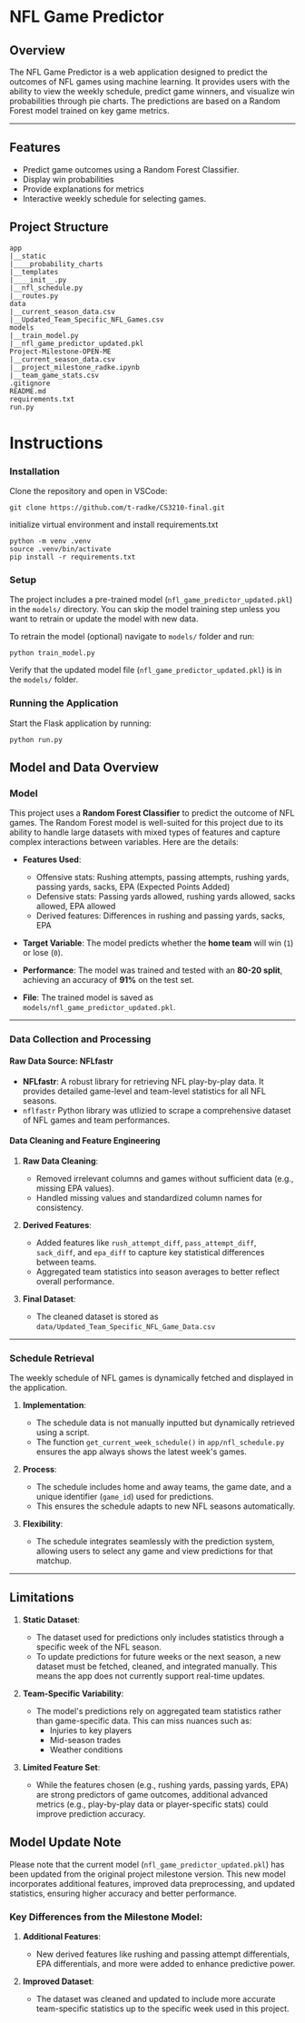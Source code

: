 # **NFL Game Predictor**

## **Overview**
The NFL Game Predictor is a web application designed to predict the outcomes of NFL games using machine learning. It provides users with the ability to view the weekly schedule, predict game winners, and visualize win probabilities through pie charts. The predictions are based on a Random Forest model trained on key game metrics.

---

## **Features**
- Predict game outcomes using a Random Forest Classifier.
- Display win probabilities 
- Provide explanations for metrics
- Interactive weekly schedule for selecting games.



## **Project Structure**

```
app
|__static
|____probability_charts
|__templates
|____init__.py
|__nfl_schedule.py
|__routes.py
data
|__current_season_data.csv
|__Updated_Team_Specific_NFL_Games.csv
models
|__train_model.py
|__nfl_game_predictor_updated.pkl
Project-Milestone-OPEN-ME
|__current_season_data.csv
|__project_milestone_radke.ipynb
|__team_game_stats.csv
.gitignore
README.md
requirements.txt
run.py
```

# Instructions 

### **Installation**
Clone the repository and open in VSCode:
```
git clone https://github.com/t-radke/CS3210-final.git
```
initialize virtual environment and install requirements.txt

```
python -m venv .venv
source .venv/bin/activate
pip install -r requirements.txt
```
### **Setup**
The project includes a pre-trained model (`nfl_game_predictor_updated.pkl`) in the `models/` directory. You can skip the model training step unless you want to retrain or update the model with new data.

To retrain the model (optional) navigate to `models/` folder and run:
```
python train_model.py
```
Verify that the updated model file (`nfl_game_predictor_updated.pkl`) is in the `models/` folder.

### **Running the Application**

Start the Flask application by running:

```
python run.py
```

## **Model and Data Overview**

### **Model**
This project uses a **Random Forest Classifier** to predict the outcome of NFL games. The Random Forest model is well-suited for this project due to its ability to handle large datasets with mixed types of features and capture complex interactions between variables. Here are the details:

- **Features Used**:
  - Offensive stats: Rushing attempts, passing attempts, rushing yards, passing yards, sacks, EPA (Expected Points Added)
  - Defensive stats: Passing yards allowed, rushing yards allowed, sacks allowed, EPA allowed
  - Derived features: Differences in rushing and passing yards, sacks, EPA

- **Target Variable**: The model predicts whether the **home team** will win (`1`) or lose (`0`).

- **Performance**: The model was trained and tested with an **80-20 split**, achieving an accuracy of **91%** on the test set.

- **File**: The trained model is saved as `models/nfl_game_predictor_updated.pkl`.

---

### **Data Collection and Processing**
#### **Raw Data Source: NFLfastr**
- **NFLfastr**: A robust library for retrieving NFL play-by-play data. It provides detailed game-level and team-level statistics for all NFL seasons.
- `nflfastr` Python library was utlizied to scrape a comprehensive dataset of NFL games and team performances. 

#### **Data Cleaning and Feature Engineering**
1. **Raw Data Cleaning**:
   - Removed irrelevant columns and games without sufficient data (e.g., missing EPA values).
   - Handled missing values and standardized column names for consistency.

2. **Derived Features**:
   - Added features like `rush_attempt_diff`, `pass_attempt_diff`, `sack_diff`, and `epa_diff` to capture key statistical differences between teams.
   - Aggregated team statistics into season averages to better reflect overall performance.

3. **Final Dataset**:
   - The cleaned dataset is stored as `data/Updated_Team_Specific_NFL_Game_Data.csv` 

---

### **Schedule Retrieval**
The weekly schedule of NFL games is dynamically fetched and displayed in the application.

1. **Implementation**:
   - The schedule data is not manually inputted but dynamically retrieved using a script.
   - The function `get_current_week_schedule()` in `app/nfl_schedule.py` ensures the app always shows the latest week's games.

2. **Process**:
   - The schedule includes home and away teams, the game date, and a unique identifier (`game_id`) used for predictions.
   - This ensures the schedule adapts to new NFL seasons automatically.

3. **Flexibility**:
   - The schedule integrates seamlessly with the prediction system, allowing users to select any game and view predictions for that matchup.

---

## **Limitations**

1. **Static Dataset**:
   - The dataset used for predictions only includes statistics through a specific week of the NFL season.
   - To update predictions for future weeks or the next season, a new dataset must be fetched, cleaned, and integrated manually. This means the app does not currently support real-time updates.

2. **Team-Specific Variability**:
   - The model's predictions rely on aggregated team statistics rather than game-specific data. This can miss nuances such as:
     - Injuries to key players
     - Mid-season trades
     - Weather conditions

3. **Limited Feature Set**:
   - While the features chosen (e.g., rushing yards, passing yards, EPA) are strong predictors of game outcomes, additional advanced metrics (e.g., play-by-play data or player-specific stats) could improve prediction accuracy.


## **Model Update Note**

Please note that the current model (`nfl_game_predictor_updated.pkl`) has been updated from the original project milestone version. This new model incorporates additional features, improved data preprocessing, and updated statistics, ensuring higher accuracy and better performance.

### **Key Differences from the Milestone Model**:
1. **Additional Features**:
   - New derived features like rushing and passing attempt differentials, EPA differentials, and more were added to enhance predictive power.

2. **Improved Dataset**:
   - The dataset was cleaned and updated to include more accurate team-specific statistics up to the specific week used in this project.





